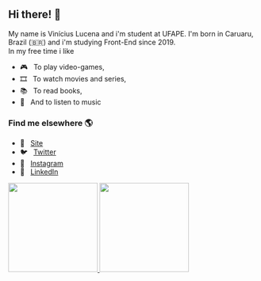 <h2>Hi there! 👋</h2>

My name is Vinícius Lucena and i'm student at UFAPE. I'm born in Caruaru, Brazil (🇧🇷) and i'm studying Front-End since 2019.<br>
In my free time i like
- 🎮 &nbsp; To play video-games,<br>
- 🎞️ &nbsp; To watch movies and series,<br>
- 📚 &nbsp; To read books,<br>
- 🎵 &nbsp; And to listen to music<br>

<h3>Find me elsewhere 🌎</h3>

- 🚀 &nbsp; [Site](http://viniciuslucena.github.io)
- 🐦 &nbsp; [Twitter](https://twitter.com/viniiciuslucena)
- 📸 &nbsp; [Instagram](https://instagram.com/viniciuslucena)
- 💼 &nbsp; [LinkedIn](https://www.linkedin.com/in/viniciuslucena)

<a href="https://github.com/viniciuslucena">
  <img height="180em" src="https://github-readme-stats.vercel.app/api?username=viniciuslucena&theme=dracula&show_icons=true" />
  <img height="180em" src="https://github-readme-stats.vercel.app/api/top-langs/?username=viniciuslucena&theme=dracula&layout=compact" />
</a>

